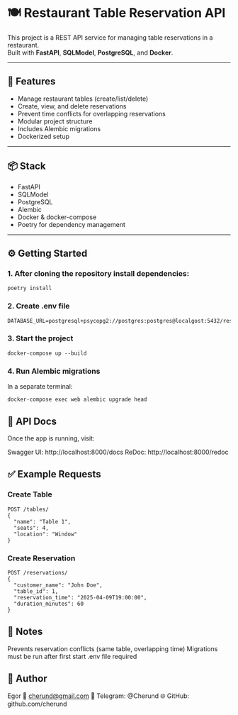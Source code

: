 # 🍽️ Restaurant Table Reservation API

This project is a REST API service for managing table reservations in a restaurant.  
Built with **FastAPI**, **SQLModel**, **PostgreSQL**, and **Docker**.

---

## 🚀 Features

- Manage restaurant tables (create/list/delete)
- Create, view, and delete reservations
- Prevent time conflicts for overlapping reservations
- Modular project structure
- Includes Alembic migrations
- Dockerized setup

---

## 📦 Stack

- FastAPI
- SQLModel
- PostgreSQL
- Alembic
- Docker & docker-compose
- Poetry for dependency management

---

## ⚙️ Getting Started

### 1. After cloning the repository install dependencies:

```
poetry install
```

### 2. Create .env file
```
DATABASE_URL=postgresql+psycopg2://postgres:postgres@localgost:5432/restaurant
```

### 3. Start the project
```
docker-compose up --build
```

### 4. Run Alembic migrations
In a separate terminal:

```
docker-compose exec web alembic upgrade head
```

## 🧪 API Docs

Once the app is running, visit:

Swagger UI: http://localhost:8000/docs
ReDoc: http://localhost:8000/redoc

## ✅ Example Requests

### Create Table
```
POST /tables/
{
  "name": "Table 1",
  "seats": 4,
  "location": "Window"
} 
```

### Create Reservation
```
POST /reservations/
{
  "customer_name": "John Doe",
  "table_id": 1,
  "reservation_time": "2025-04-09T19:00:00",
  "duration_minutes": 60
}
```

## 🧠 Notes

Prevents reservation conflicts (same table, overlapping time)
Migrations must be run after first start
.env file required

## 👤 Author

Egor
📧 cherund@gmail.com
💬 Telegram: @Cherund
🌐 GitHub: github.com/cherund